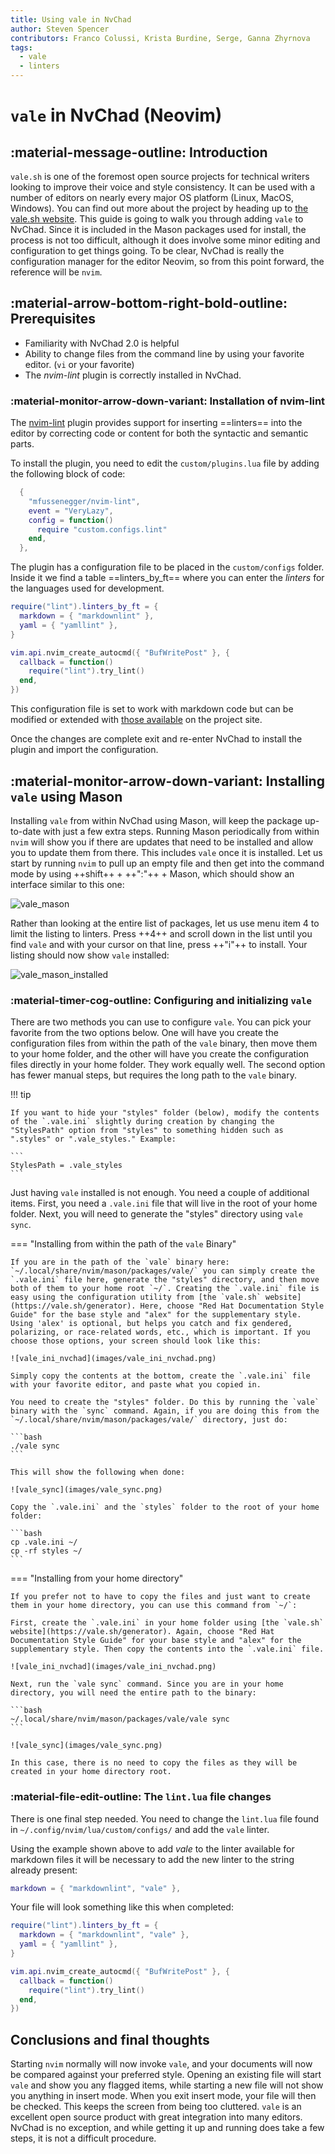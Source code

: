 ```yaml
---
title: Using vale in NvChad
author: Steven Spencer
contributors: Franco Colussi, Krista Burdine, Serge, Ganna Zhyrnova
tags:
  - vale
  - linters
---
```


# `vale` in NvChad (Neovim)

## :material-message-outline: Introduction

`vale.sh` is one of the foremost open source projects for technical writers looking to improve their voice and style consistency. It can be used with a number of editors on nearly every major OS platform (Linux, MacOS, Windows). You can find out more about the project by heading up to [the vale.sh website](https://vale.sh/). This guide is going to walk you through adding `vale` to NvChad. Since it is included in the Mason packages used for install, the process is not too difficult, although it does involve some minor editing and configuration to get things going. To be clear, NvChad is really the configuration manager for the editor Neovim, so from this point forward, the reference will be `nvim`.

## :material-arrow-bottom-right-bold-outline: Prerequisites

* Familiarity with NvChad 2.0 is helpful
* Ability to change files from the command line by using your favorite editor. (`vi` or your favorite)
* The *nvim-lint* plugin is correctly installed in NvChad.

### :material-monitor-arrow-down-variant: Installation of nvim-lint

The [nvim-lint](https://github.com/mfussenegger/nvim-lint) plugin provides support for inserting ==linters== into the editor by correcting code or content for both the syntactic and semantic parts.

To install the plugin, you need to edit the `custom/plugins.lua` file by adding the following block of code:

```lua title="plugins.lua"
  {
    "mfussenegger/nvim-lint",
    event = "VeryLazy",
    config = function()
      require "custom.configs.lint"
    end,
  },
```

The plugin has a configuration file to be placed in the `custom/configs` folder. Inside it we find a table ==linters_by_ft== where you can enter the *linters* for the languages used for development.

```lua title="lint.lua"
require("lint").linters_by_ft = {
  markdown = { "markdownlint" },
  yaml = { "yamllint" },
}

vim.api.nvim_create_autocmd({ "BufWritePost" }, {
  callback = function()
    require("lint").try_lint()
  end,
})
```

This configuration file is set to work with markdown code but can be modified or extended with [those available](https://github.com/mfussenegger/nvim-lint?tab=readme-ov-file#available-linters) on the project site.  

Once the changes are complete exit and re-enter NvChad to install the plugin and import the configuration.

## :material-monitor-arrow-down-variant: Installing `vale` using Mason

Installing `vale` from within NvChad using Mason, will keep the package up-to-date with just a few extra steps. Running Mason periodically from within `nvim` will show you if there are updates that need to be installed and allow you to update them from there. This includes `vale` once it is installed. Let us start by running `nvim` to pull up an empty file and then get into the command mode by using ++shift++ + ++":"++ + Mason, which should show an interface similar to this one:

![vale_mason](images/vale_mason.png)

Rather than looking at the entire list of packages, let us use menu item 4 to limit the listing to linters. Press ++4++ and scroll down in the list until you find `vale` and with your cursor on that line, press ++"i"++ to install. Your listing should now show `vale` installed:

![vale_mason_installed](images/vale_mason_installed.png)

### :material-timer-cog-outline: Configuring and initializing `vale`

There are two methods you can use to configure `vale`. You can pick your favorite from the two options below. One will have you create the configuration files from within the path of the `vale` binary, then move them to your home folder, and the other will have you create the configuration files directly in your home folder. They work equally well. The second option has fewer manual steps, but requires the long path to the `vale` binary.

!!! tip

    If you want to hide your "styles" folder (below), modify the contents of the `.vale.ini` slightly during creation by changing the "StylesPath" option from "styles" to something hidden such as ".styles" or ".vale_styles." Example:

    ```
    StylesPath = .vale_styles
    ```

Just having `vale` installed is not enough. You need a couple of additional items. First, you need a `.vale.ini` file that will live in the root of your home folder. Next, you will need to generate the "styles" directory using `vale sync`.

=== "Installing from within the path of the `vale` Binary"

    If you are in the path of the `vale` binary here: `~/.local/share/nvim/mason/packages/vale/` you can simply create the `.vale.ini` file here, generate the "styles" directory, and then move both of them to your home root `~/`. Creating the `.vale.ini` file is easy using the configuration utility from [the `vale.sh` website](https://vale.sh/generator). Here, choose "Red Hat Documentation Style Guide" for the base style and "alex" for the supplementary style. Using 'alex' is optional, but helps you catch and fix gendered, polarizing, or race-related words, etc., which is important. If you choose those options, your screen should look like this:

    ![vale_ini_nvchad](images/vale_ini_nvchad.png)

    Simply copy the contents at the bottom, create the `.vale.ini` file with your favorite editor, and paste what you copied in.

    You need to create the "styles" folder. Do this by running the `vale` binary with the `sync` command. Again, if you are doing this from the `~/.local/share/nvim/mason/packages/vale/` directory, just do:

    ```bash
    ./vale sync
    ```

    This will show the following when done:

    ![vale_sync](images/vale_sync.png)

    Copy the `.vale.ini` and the `styles` folder to the root of your home folder:

    ```bash
    cp .vale.ini ~/
    cp -rf styles ~/
    ```

=== "Installing from your home directory"

    If you prefer not to have to copy the files and just want to create them in your home directory, you can use this command from `~/`:

    First, create the `.vale.ini` in your home folder using [the `vale.sh` website](https://vale.sh/generator). Again, choose "Red Hat Documentation Style Guide" for your base style and "alex" for the supplementary style. Then copy the contents into the `.vale.ini` file.

    ![vale_ini_nvchad](images/vale_ini_nvchad.png)

    Next, run the `vale sync` command. Since you are in your home directory, you will need the entire path to the binary:

    ```bash
    ~/.local/share/nvim/mason/packages/vale/vale sync
    ```

    ![vale_sync](images/vale_sync.png)

    In this case, there is no need to copy the files as they will be created in your home directory root.

### :material-file-edit-outline: The `lint.lua` file changes

There is one final step needed. You need to change the `lint.lua` file found in `~/.config/nvim/lua/custom/configs/` and add the `vale` linter.

Using the example shown above to add *vale* to the linter available for markdown files it will be necessary to add the new linter to the string already present:

```lua
markdown = { "markdownlint", "vale" },
```

Your file will look something like this when completed:

```lua
require("lint").linters_by_ft = {
  markdown = { "markdownlint", "vale" },
  yaml = { "yamllint" },
}

vim.api.nvim_create_autocmd({ "BufWritePost" }, {
  callback = function()
    require("lint").try_lint()
  end,
})

```

## Conclusions and final thoughts

Starting `nvim` normally will now invoke `vale`, and your documents will now be compared against your preferred style. Opening an existing file will start `vale` and show you any flagged items, while starting a new file will not show you anything in insert mode. When you exit insert mode, your file will then be checked. This keeps the screen from being too cluttered. `vale` is an excellent open source product with great integration into many editors. NvChad is no exception, and while getting it up and running does take a few steps, it is not a difficult procedure.
